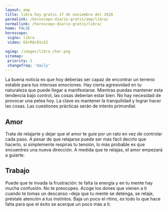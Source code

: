 ```yaml
---
layout: amp
title: libra hoy gratis 17 de noviembre del 2018 
permalink: /horoscopo-diario-gratis/amp/libra/
normallink: /horoscopo-diario-gratis/libra/
home: FALSE
horoscopo:
 signo: libra
 video: 6SrRQr81cGI

ogimg: /images/libra_char.png
sitemap:
 priority: 1
 changefreq: 'daily'
---
```



La buena noticia es que hoy deberías ser capaz de encontrar un terreno estable para tus intensas emociones. Hay cierta agresividad en tu naturaleza que puede llegar a manifestarse. Mientras puedas mantener esta tendencia bajo control, las cosas deberían estar bien. No hay necesidad de provocar una pelea hoy. La clave es mantener la tranquilidad y lograr hacer las cosas. Las cuestiones prácticas serán de interés primordial.

## Amor

Trata de relajarte y dejar que el amor te guíe por un rato en vez de controlar cada paso. A pesar de que relajarse puede ser más fácil decirlo que hacerlo, si simplemente respiras tu tensión, lo más probable es que encuentres una nueva dirección. A medida que te relajas, el amor empezará a guiarte.

## Trabajo

Puede que te invada la frustración: te falta la energía y en tu mente hay mucha confusión. No te preocupes. Acoge los dones que vienen a ti cuando te tomas un descanso –deja que tu mente se detenga, se relaje, préstale atención a tus instintos. Baja un poco el ritmo, es todo lo que hace falta para que el éxito se acerque un poco más a ti.